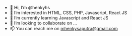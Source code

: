 - 👋 Hi, I’m @henkyhs
- 👀 I’m interested in HTML, CSS, PHP, Javascript, React JS
- 🌱 I’m currently learning Javascript and React JS
- 💞️ I’m looking to collaborate on ...
- 📫 You can reach me on mhenkysaputra@gmail.com

<!---
henkyhs/henkyhs is a ✨ special ✨ repository because its `README.md` (this file) appears on your GitHub profile.
You can click the Preview link to take a look at your changes.
--->
